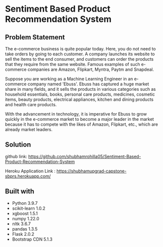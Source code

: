 # Sentiment Based Product Recommendation System

## Problem Statement

The e-commerce business is quite popular today. Here, you do not need to take orders by going to each customer. A company launches its website to sell the items to the end consumer, and customers can order the products that they require from the same website. Famous examples of such e-commerce companies are Amazon, Flipkart, Myntra, Paytm and Snapdeal.

Suppose you are working as a Machine Learning Engineer in an e-commerce company named 'Ebuss'. Ebuss has captured a huge market share in many fields, and it sells the products in various categories such as household essentials, books, personal care products, medicines, cosmetic items, beauty products, electrical appliances, kitchen and dining products and health care products.

With the advancement in technology, it is imperative for Ebuss to grow quickly in the e-commerce market to become a major leader in the market because it has to compete with the likes of Amazon, Flipkart, etc., which are already market leaders.

## Solution

github link: https://github.com/shubhamrohilla05/Sentiment-Based-Product-Recommendation-System

Heroku Application Link : https://shubhamupgrad-capstone-sbprs.herokuapp.com/

## Built with

* Python 3.9.7
* scikit-learn 1.0.2
* xgboost 1.5.1
* numpy 1.22.0
* nltk 3.6.7
* pandas 1.3.5
* Flask 2.0.2
* Bootstrap CDN 5.1.3
